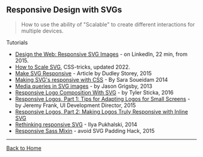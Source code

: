 ## Responsive Design with SVGs
> How to use the ability of "Scalable" to create different interactions for multiple devices.

Tutorials

* [Design the Web: Responsive SVG Images](https://www.linkedin.com/learning/design-the-web-responsive-svg-images) - on LinkedIn, 22 min, from 2015.
* [How to Scale SVG](https://css-tricks.com/scale-svg/), CSS-tricks, updated 2022.
* [Make SVG Responsive](http://thenewcode.com/744/Make-SVG-Responsive) - Article by Dudley Storey, 2015
* [Making SVG's responsive with CSS](http://tympanus.net/codrops/2014/08/19/making-svgs-responsive-with-css/) - By Sara Soueidam 2014
* [Media queries in SVG images](https://cloudfour.com/thinks/media-queries-in-svg-images/) - by Jason Grigsby, 2013
* [Responsive Logo Composition With SVG](https://cloudfour.com/thinks/responsive-logo-composition-with-svg/) - by  Tyler Sticka, 2016
* [Responsive Logos, Part 1: Tips for Adapting Logos for Small Screens](https://viget.com/inspire/responsive-logos-part-1-tips-for-adapting-logos-for-small-screens) - by Jeremy Frank, UI Development Director, 2015
* [Responsive Logos, Part 2: Making Logos Truly Responsive with Inline SVG](https://viget.com/inspire/responsive-logos-part-2-making-logos-truly-responsive-with-svg)
* [Rethinking responsive SVG](http://www.smashingmagazine.com/2014/03/05/rethinking-responsive-svg/) -     Ilya Pukhalski, 2014
* [Responsive Sass Mixin](https://unicorn-ui.com/blog/responsive-svg-mixin.html) - avoid SVG Padding Hack, 2015

---
[Back to Home](https://github.com/knbknb/awesome-svg)
